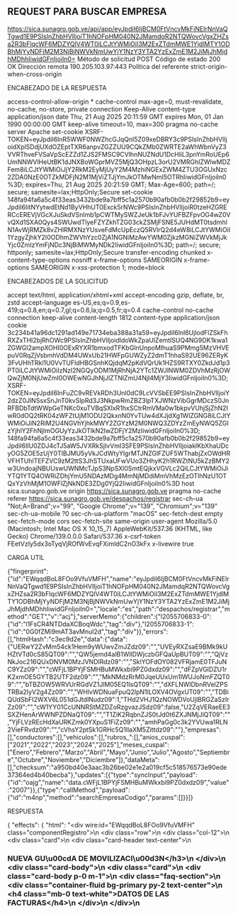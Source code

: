 REQUEST PARA BUSCAR EMPRESA
---------------------------

https://sica.sunagro.gob.ve/api/app/eyJpdiI6IjBCM0FtVncvMkFiNEIrNnVaQTgwd1E9PSIsInZhbHVlIjoiT1hNOFpHM040N2JMamdqR2NTQWovcVgxZHZsa2R3bFlqcWF6MDZYQlV4WT0iLCJtYWMiOiI3M2ExZTdmMWE1YjdlMTY1ODBhMjYyNDFjM2M3NjBjNWVkNmUwYjY1NzY3YTA2YzExZmE1M2JiMjJhMjdhMDhhIiwidGFnIjoiIn0=
Método de solicitud
POST
Código de estado
200 OK
Dirección remota
190.205.103.97:443
Política del referente
strict-origin-when-cross-origin

ENCABEZADO DE LA RESPUESTA

access-control-allow-origin
*
cache-control
max-age=0, must-revalidate, no-cache, no-store, private
connection
Keep-Alive
content-type
application/json
date
Thu, 21 Aug 2025 20:11:59 GMT
expires
Mon, 01 Jan 1990 00:00:00 GMT
keep-alive
timeout=10, max=300
pragma
no-cache
server
Apache
set-cookie
XSRF-TOKEN=eyJpdiI6InR5WWF0NWZhcGJqQnl5Z09xeDBRY3c9PSIsInZhbHVlIjoidXplSDdjUXdOZEptTXR6anpvZGZZUU9CQkZMb0ZWRTE2aWhWbnVyZ3VVRThveFVSaVpScEZZd1ZJS2FMSC9CVlhnNUZNdU1DcHliL3pnYmRoUEp6UmNNWVlHeUtBK1dJNXBoWGprMVZ5MjQ3OHpzL3orU2VMRGhlZWlwMDZFem8iLCJtYWMiOiJjY2RkM2EyMjUyY2M4MzhiNGExZWM4ZTU3OGUxNzc2ZDA0NzE0OTZkMDFjN2M1MjViZTJjYmJkOTMwNmI5OTRhIiwidGFnIjoiIn0%3D; expires=Thu, 21 Aug 2025 20:21:59 GMT; Max-Age=600; path=/; secure; samesite=lax;HttpOnly;Secure
set-cookie
148fa94fa6a5c4f33eas3432bde9a7bff5c1a2570b90afb0b0b2f29852b9=eyJpdiI6IitNYytwdEtNd1ByVHhUT0Exck5rNWc9PSIsInZhbHVlIjoiR0tzeHZGRERCcEREVjVGcXJuSkdVSnlmb1pCWTMySWZJeUk1bFJvYUFBZFpvOG4wZ0VvQXd1SXA0Qys4SWUwdTlyeFZYZkhTZG03ckZSMjFSNE5JUHdMT0tsdmhlN1AvWjRMZk8vZHlRMXNzYUsveFdMcUpEczQ5RVlrQ2d4eW8iLCJtYWMiOiI1YzgyZjhkY2I0ODhmZWVhYzc0ZjA1NGNiMzAwYWM0ZjkzMGNiZWVkMjJkYjc0ZmIzYmFjNDc3NjBiMWMyNDk2IiwidGFnIjoiIn0%3D; path=/; secure; httponly; samesite=lax;HttpOnly;Secure
transfer-encoding
chunked
x-content-type-options
nosniff
x-frame-options
SAMEORIGIN
x-frame-options
SAMEORIGIN
x-xss-protection
1; mode=block



ENCABEZADOS DE LA SOLICITUD

accept
text/html, application/xhtml+xml
accept-encoding
gzip, deflate, br, zstd
accept-language
es-US,es;q=0.9,es-419;q=0.8,en;q=0.7,gl;q=0.6,la;q=0.5,fr;q=0.4
cache-control
no-cache
connection
keep-alive
content-length
1812
content-type
application/json
cookie
3c234b41a96dc1291ad149e71734eba388a31a59=eyJpdiI6Inl6UjlodFlZSkFhRXZxTHI2bjRhOWc9PSIsInZhbHVlIjoidldoWkZpaUlZemtlSUQ4NG9DK1kwa1ZGWGl2ampXOHI0OExRYXR1bmxodTFKbGlnUnpoMlhuaS9PMmg5MzVHVEpuV0RqZjVsbmhVdDM4UWxUb21HWFpGUWZyZ2dmT1hhaS92UE96ZERyK3FvUHhTRkl1U0VvTUFIdHBGSnhKQjdqM2pKdVQrUk1HZS9RTXY0ZkdJd1p3PT0iLCJtYWMiOiIzNzI2NGQyODM1MjRhNjA2YTc1ZWJlNWM0ZDVhMzRjOWQwZjM0NjUwZmI0OWEwNGJhNjJlZTNlZmU4NjI4MjY3IiwidGFnIjoiIn0%3D; XSRF-TOKEN=eyJpdiI6InFuZC9vREVkRDh3Unl0dC9LcVVSbEE9PSIsInZhbHVlIjoiY2dzZ0JlNSsxSnJnT0kvSlpRd3J3NkpwRmZBZ3lpTXJWNzVibGgrMDczS0JnRFBDbTdtWWpGeTNKc0xuTVBqSXlxR1hxSCtrRmVMa0w1bkpvVUhjSjZhN2IwR0dOQ2tRK04zWFZtUjM1ODU2QkxnN0YvTUw4dXJjdXg1WlZGNG8iLCJtYWMiOiJiN2RiM2U4NGVhYjhkMWY2ZGYzM2M0NWQ3ZDYzZmEyNWQ5ZGIzYjhlY2FhNjlmOGUyYzJkOTlkN2IwZDFjY2MzIiwidGFnIjoiIn0%3D; 148fa94fa6a5c4f33eas3432bde9a7bff5c1a2570b90afb0b0b2f29852b9=eyJpdiI6IlU0ZDJ4cTJ5aW5JVXRkSjIvVmI3SFE9PSIsInZhbHVlIjoiaklKbXhaUDcyOG5ZOE5zUjY0TlBJMU5yVkJCdWtyYlgrMTJNZGlFZUF5WThabjZxOWdHRVFHTUhlTEFZVC9zM2ttS3JhSTUxaUFwVUo3ZHhyK2h1RWZtNU5kZzBMY2w3UndoajNBUUswUWNMcTJpS3NpSXl0SmtEQjkxVGVLc2QiLCJtYWMiOiJiYTQ1YTQ4OWRiZDhjYmU5NDAzMDg4MmNjMDdiMmVhMzEzOTlhNzU1OTQxYzVhMjM1OWFlZjNkNDE3ZDg0YjQ2IiwidGFnIjoiIn0%3D
host
sica.sunagro.gob.ve
origin
https://sica.sunagro.gob.ve
pragma
no-cache
referer
https://sica.sunagro.gob.ve/despachos/registrar
sec-ch-ua
"Not;A=Brand";v="99", "Google Chrome";v="139", "Chromium";v="139"
sec-ch-ua-mobile
?0
sec-ch-ua-platform
"macOS"
sec-fetch-dest
empty
sec-fetch-mode
cors
sec-fetch-site
same-origin
user-agent
Mozilla/5.0 (Macintosh; Intel Mac OS X 10_15_7) AppleWebKit/537.36 (KHTML, like Gecko) Chrome/139.0.0.0 Safari/537.36
x-csrf-token
FEetVzIy5dx3oTyqVjROfWvEvqFXimldC2nO3kFx
x-livewire
true




CARGA UTIL

{"fingerprint":{"id":"EWqqdBoL8FOo9VfuVMFH","name":"eyJpdiI6IjBCM0FtVncvMkFiNEIrNnVaQTgwd1E9PSIsInZhbHVlIjoiT1hNOFpHM040N2JMamdqR2NTQWovcVgxZHZsa2R3bFlqcWF6MDZYQlV4WT0iLCJtYWMiOiI3M2ExZTdmMWE1YjdlMTY1ODBhMjYyNDFjM2M3NjBjNWVkNmUwYjY1NzY3YTA2YzExZmE1M2JiMjJhMjdhMDhhIiwidGFnIjoiIn0=","locale":"es","path":"despachos/registrar","method":"GET","v":"acj"},"serverMemo":{"children":{"l2055706833-0":{"id":"l1FsCR4NTDdaXCBoqWdc","tag":"div"},"l2055706833-1":{"id":"0G0fZMi9mAT3avMnul2d","tag":"div"}},"errors":[],"htmlHash":"c3ec9d2e","data":{"data":{"UERwY2ZvMm54ck1Hem9yWUwvZmJZdz09":"","UVEyRXZsaE9BMk9kUHZtVTd0cS85QT09":"","QW5jemd4alB1WllDWjczbGFQaUpBUT09":"","QjVzNkJoc216QUxDNVM0MzJVNDlRdz09":"","SklYOFdOY082VFRjamE0TFJuNC9YZz09":"","cWFjL1BPYjFSMHBuMWkxbi9PZ0dxdz09":"","dFZpVGlDZU1rK2xmOE5GYTB2UTF2dz09":"","MkNMdzRrM0JqeUUxUm1lWUJoNmFZQT09":"","bTBZOW5WRVUrRGdVZ1JlM05EQ1lsQT09":"","dXFLNWlDbnRVelZPSTRBa2IyV2g4Zz09":"","WHlvWDNuaFpuQ2lpN1lLOXV4OVgxUT09":"","TDBiQUdSbFI2WXV6L051dGJtdlNudz09":1,"THd2VHJ1QzNOWDVoUjlBRGZaSzIrZz09":"","cW1YY01CcUNNRStMZDZoRzgvazJSdz09":false,"U2ZqVERaeEE3SXZHenArWWNPZDNaQT09":"","T1ZiK2RqbnZJS0tJd0t6ZXJNMjJlQT09":"","YjFLVzREcHdXaURKZmk0YXpuS1FiZz09":"","amhPaGg0c3k2YVUwa1RLN2VieFRvdz09":"","cVhsY2ptSk1GRHc5Q1llaXM5Zittdz09":""},"empresas":[],"conductores":[],"vehiculos":[],"rubros_":[],"anios_cuspal":["2021","2022","2023","2024","2025"],"meses_cuspal":["Enero","Febrero","Marzo","Abril","Mayo","Junio","Julio","Agosto","Septiembre","Octubre","Noviembre","Diciembre"]},"dataMeta":[],"checksum":"a950bd40e3aac3b26be02e1e2a019cf5c518576573e90ede37364ed4b40becba"},"updates":[{"type":"syncInput","payload":{"id":"oajg","name":"data.cWFjL1BPYjFSMHBuMWkxbi9PZ0dxdz09","value":"2007"}},{"type":"callMethod","payload":{"id":"m4np","method":"searchEmpresaCodigo","params":[]}}]}

RESPUESTA

{
    "effects": {
        "html": "<div wire:id=\"EWqqdBoL8FOo9VfuVMFH\" class=\"componentRegistro\">\n    <div class=\"row\">\n        <div class=\"col-12\">\n            <div class=\"card\">\n                <div class=\"card-header text-center\">\n                    <h3>NUEVA GU\u00cdA DE MOVILIZACI\u00d3N<\/h3>\n                <\/div>\n                <div class=\"card-body\">\n                    <div class=\"card\">\n                        <div class=\"card-body p-0 m-1\">\n                            <div class=\"faq-section\">\n                                <div class=\"container-fluid bg-primary py-2 text-center\">\n                                    <h4 class=\"mb-0 text-white\">DATOS DE LAS FACTURAS<\/h4>\n                                <\/div>\n                            <\/div>\n                            <style>\n                                \/* Aplica estilos para los bordes blancos *\/\n                                .table-bordered-white .table {\n                                    border: 1px solid #fff !important;\n                                }\n\n                                \/* Aplica estilos a las celdas con fondo blanco *\/\n                                .table-bordered-white .table th,\n                                .table-bordered-white .table td {\n                                    background-color: #fff !important;\n                                }\n\n                                .table-white th,\n                                .table-white td,\n                                .table-white thead th,\n                                .table-white tbody+tbody {\n                                    border-color: #fff !important;\n                                }\n                            <\/style>\n                            <table class=\"table table-bordered\">\n                                <tbody>\n                                    <tr class=\"table-primary table-white\">\n                                        <td>\n                                            Empresa Origen <small class=\"text-danger\">*<\/small>:\n                                        <\/td>\n                                        <td>\n                                            <strong>INVERSIONES AJI C.A<\/strong>\n                                        <\/td>\n                                        <td>\n                                            Fecha Emisi\u00f3n:\n                                        <\/td>\n                                        <td>\n                                            <strong>21-08-2025<\/strong>\n                                        <\/td>\n                                    <\/tr>\n                                <\/tbody>\n                            <\/table>\n                            <div class=\"row\">\n                                <div class=\"col-12\">\n                                    <div class=\"alert alert-warning text-center mt-1\" role=\"alert\">\n                                        <strong class=\"text-success\" style=\"font-size: 34px;\">1<\/strong>\n                                        Indique el n\u00famero de factura o documento que soporta el despacho.\n                                    <\/div>\n\n                                    <div class=\"form-group mt-1\">\n                                        <label class=\"\" for=\"data.QjVzNkJoc216QUxDNVM0MzJVNDlRdz09\">FACTURA(S) O DOCUMENTOS\n                                            <small class=\"text-muted\">Separe por comas si es m\u00e1s de una\n                                                factura<\/small><\/label>\n                                        <textarea type=\"text\" wire:model.defer=\"data.QjVzNkJoc216QUxDNVM0MzJVNDlRdz09\" id=\"data.QjVzNkJoc216QUxDNVM0MzJVNDlRdz09\"\n                                            name=\"data.QjVzNkJoc216QUxDNVM0MzJVNDlRdz09\" class=\"form-control input-event\" placeholder=\"FACTURA(S)\"\n                                            pattern=\"^[a-zA-Z0-9,.\\s\\-\\_()\\\/#*]{3,270}$\"\n                                            data-inputmask-regex=\"^[a-zA-Z0-9,.\\s\\-\\_()\\\/#*]{3,270}$\"\n                                            data-inputmask-placeholder=\" \"\n                                            data-inputmask-showmaskonfocus=\"false\" data-inputmask-showmaskonhover=\"false\" required=\"\" rows=\"4\"><\/textarea>\n                                        <div class=\"d-flex flex-column\">\n    \n                    \n<\/div>\n                                    <\/div>\n                                <\/div>\n                            <\/div>\n                        <\/div>\n                    <\/div>\n\n                    <div class=\"card\">\n                        <div class=\"card-body p-0 m-1\">\n                            <div class=\"faq-section\">\n                                <div class=\"container-fluid bg-primary py-2 text-center\">\n                                    <h4 class=\"mb-0 text-white\">DATOS DE LA EMPRESA DESTINO<\/h4>\n                                <\/div>\n                            <\/div>\n                            <div class=\"row\">\n                                <div class=\"col-md-12 col-lg-6 col-lx-6\">\n                                    <div x-data class=\"card\">\n                                        <div class=\"card-body px-1 m-1\">\n                                            <div class=\"alert alert-warning text-center\" role=\"alert\">\n                                                <strong class=\"text-success\" style=\"font-size: 34px;\">2<\/strong> Ingrese\n                                                el c\u00f3digo SICA de la empresa y presione buscar.\n                                            <\/div>\n                                            <h4 class=\"card-title\">C\u00d3DIGO DE LA EMPRESA DESTINO<\/h4>\n                                            <div class=\"add-items d-flex mt-4\">\n                                                <input x-mask=\"[0-9]{1,8}\" type=\"text\"\n                                                    class=\"form-control todo-list-input input-event\"\n                                                    id=\"data.cWFjL1BPYjFSMHBuMWkxbi9PZ0dxdz09\" name=\"data.cWFjL1BPYjFSMHBuMWkxbi9PZ0dxdz09\"\n                                                    autocomplete=\"off\" title=\"C\u00f3digo\" placeholder=\" \"\n                                                    pattern=\"(?=.*[0-9]).{1,8}\" data-inputmask-regex=\"[0-9]{1,8}\"\n                                                    data-inputmask-placeholder=\" \"\n                                                    data-inputmask-showmaskonfocus=\"false\"\n                                                    data-inputmask-showmaskonhover=\"false\" required=\"\"\n                                                    wire:model.defer=\"data.cWFjL1BPYjFSMHBuMWkxbi9PZ0dxdz09\" im-insert=\"true\">\n\n                                                <button type=\"button\" wire:loading.attr=\"disabled\"\n                                                    class=\"add btn btn-primary font-weight-bold todo-list-add-btn\"\n                                                    x-data=\"{ enabled: true }\"\n                                                    x-on:click=\"if (enabled) { enabled = false; $wire.searchEmpresaCodigo(); setTimeout(() => { enabled = true; }, 1000); }\"\n                                                    :disabled=\"!enabled\">Buscar<\/button>\n                                            <\/div>\n                                            <div class=\"text-center\">\n                                                <div class=\"d-flex flex-column\">\n    \n                    \n<\/div>\n                                            <\/div>\n\n                                            <div x-data=\"{\n                                                selectedCodigo: null,\n                                                empresas: JSON.parse(JSON.stringify([{&quot;id&quot;:&quot;a0RNTXJyZXB0d3ZVdzZDbGxRaWFBZz09&quot;,&quot;codigo&quot;:2007,&quot;rif&quot;:&quot;V156933453&quot;,&quot;razon_social&quot;:&quot;SUPERMERCADO EL ECONOMICO&quot;,&quot;tipo_ente&quot;:&quot;AUTOMERCADOS Y SUPERMERCADOS&quot;,&quot;nivel&quot;:6}])),\n                                            }\">\n                                                <template x-if=\"!empresas.length\">\n                                                    <div class=\"text-center\">\n                                                        <h6 class=\"mb-1 text-muted\">Escribe un c\u00f3digo<\/h6>\n                                                    <\/div>\n                                                <\/template>\n                                                <template x-if=\"empresas.length\">\n                                                    <div>\n                                                        <template x-for=\"item in empresas\" :key=\"item.id\">\n                                                            <div class=\"d-flex align-items-center py-1 border-bottom mt-1\"\n                                                                 style=\"cursor: pointer;\"\n                                                                 x-on:click=\"$wire.__method('LzN6OGVJbzFJNjBlSW5PRk9XOWVaQkMzNVZ0bGVrWmVzc3FlTmVnQzloVT0%3D', item.id);selectedCodigo=item.id\"\n                                                                 :class=\"{ 'alert-success': selectedCodigo === item.id }\">\n                                                                <div class=\"ml-3\">\n                                                                    <small x-text=\"item.razon_social + ' - ' + item.rif\"><\/small>\n                                                                <\/div>\n                                                                <template x-if=\"selectedCodigo !== item.id\">\n                                                                    <i class=\"mdi mdi-circle-outline font-weight-bold ml-auto px-1 py-1 text-muted mdi-24px\"><\/i>\n                                                                <\/template>\n                                                                <template x-if=\"selectedCodigo === item.id\">\n                                                                    <i class=\"mdi mdi-check-circle-outline font-weight-bold ml-auto px-1 py-1 text-success mdi-24px\"><\/i>\n                                                                <\/template>\n                                                            <\/div>\n                                                        <\/template>\n                                                    <\/div>\n                                                <\/template>\n                                            <\/div>\n                                        <\/div>\n                                    <\/div>\n                                <\/div>\n\n                                                                    <div class=\"col-md-12 col-lg-6 col-lx-6\">\n                                        <div class=\"card\" style=\"min-height: 300px\">\n                                            <div class=\"card-body d-flex justify-content-center align-items-center\">\n                                                <i class=\"fas fa-search text-muted fa-5x\"><\/i>\n                                            <\/div>\n                                        <\/div>\n                                    <\/div>\n                                                            <\/div>\n                        <\/div>\n                    <\/div>\n                                        <div class=\"card\">\n                        <div class=\"card-body p-0 m-1\">\n                            <div class=\"faq-section mb-1\">\n                                <div class=\"container-fluid bg-primary py-2 text-center\">\n                                    <h4 class=\"mb-0 text-white\">DATOS DEL TRANSPORTE<\/h4>\n                                <\/div>\n                            <\/div>\n\n                            <div class=\"alert alert-warning text-center\" role=\"alert\">\n                                <strong class=\"text-success\" style=\"font-size: 34px;\">3<\/strong> Ingrese la c\u00e9dula del\n                                conductor y la placa del veh\u00edculo.\n                            <\/div>\n\n                            <div wire:id=\"l1FsCR4NTDdaXCBoqWdc\"><\/div>                            <div wire:id=\"0G0fZMi9mAT3avMnul2d\"><\/div>\n                            <div class=\"row\">\n                                <div class=\"col-md-12 col-lg-6 col-lx-6\">\n                                    <div x-data class=\"card\">\n                                        <div class=\"card-body px-1 m-1\">\n                                            <h4 class=\"card-title mt-2\">DATOS DEL CONDUCTOR<\/h4>\n                                            <div class=\"add-items d-flex mt-4\" wire:ignore>\n                                                <input x-mask=\"^[VJEGPvjegp]-\\d{6,8}$\" type=\"text\"\n                                                    class=\"form-control todo-list-input input-event\"\n                                                    id=\"data.dFZpVGlDZU1rK2xmOE5GYTB2UTF2dz09\" name=\"data.dFZpVGlDZU1rK2xmOE5GYTB2UTF2dz09\"\n                                                    autocomplete=\"off\" title=\"C\u00e9dula\" placeholder=\" \"\n                                                    pattern=\"^[VJEGPvjegp]-\\d{6,8}$\"\n                                                    data-inputmask-regex=\"^[VJEGPvjegp]-\\d{6,8}$\"\n                                                    data-inputmask-placeholder=\" \"\n                                                    data-inputmask-showmaskonfocus=\"false\"\n                                                    data-inputmask-showmaskonhover=\"false\" required=\"\"\n                                                    wire:model.defer=\"data.dFZpVGlDZU1rK2xmOE5GYTB2UTF2dz09\" im-insert=\"true\">\n                                                <button type=\"button\" wire:loading.attr=\"disabled\"\n                                                    class=\"add btn btn-primary font-weight-bold todo-list-add-btn\"\n                                                    x-data=\"{ enabled: true }\"\n                                                    x-on:click=\"if (enabled) { enabled = false; $wire.searchConductorCedula(); setTimeout(() => { enabled = true; }, 1000); }\"\n                                                    :disabled=\"!enabled\">Buscar<\/button>\n                                            <\/div>\n                                            <div class=\"text-center\">\n                                                <div class=\"d-flex flex-column\">\n    \n                    \n<\/div>\n                                            <\/div>\n\n                                            <div x-data=\"{\n                                                selectedConductor: null,\n                                                conductores: JSON.parse(JSON.stringify([])),\n                                            }\">\n                                                <template x-if=\"!conductores.length\">\n                                                    <div class=\"text-center\">\n                                                        <h6 class=\"mb-1 text-muted\">Escribe la c\u00e9dula del conductor<\/h6>\n                                                        <button type=\"button\" class=\"btn btn-outline-info\"\n                                                            data-toggle=\"modal\" data-target=\"#addNuevoConductor\" wire:loading.attr=\"disabled\">\n                                                            Registrar Conductor <i class=\"fas fa-plus\"><\/i>\n                                                        <\/button>\n                                                    <\/div>\n                                                <\/template>\n                                                <template x-if=\"conductores.length\">\n                                                    <div>\n                                                        <template x-for=\"item in conductores\" :key=\"item.id\">\n                                                            <div class=\"d-flex align-items-center py-1 border-bottom mt-1\"\n                                                                 style=\"cursor: pointer;\"\n                                                                 x-on:click=\"$wire.__method('YTJnWEJUbmZ4UVR1NWtydHdXZWtGM1hxVGIwQ2xlTXVzNTlZcllCL0xVYz0%3D', item.id);selectedConductor=item.id\"\n                                                                 :class=\"{ 'alert-success': selectedConductor === item.id }\">\n                                                                <div class=\"ml-3\">\n                                                                    <small x-text=\"item.nombre + ' ' + item.apellido + ' - ' + item.cedula\"><\/small>\n                                                                <\/div>\n                                                                <template x-if=\"selectedConductor !== item.id\">\n                                                                    <i class=\"mdi mdi-circle-outline font-weight-bold ml-auto px-1 py-1 text-muted mdi-24px\"><\/i>\n                                                                <\/template>\n                                                                <template x-if=\"selectedConductor === item.id\">\n                                                                    <i class=\"mdi mdi-check-circle-outline font-weight-bold ml-auto px-1 py-1 text-success mdi-24px\"><\/i>\n                                                                <\/template>\n                                                            <\/div>\n                                                        <\/template>\n                                                    <\/div>\n                                                <\/template>\n                                            <\/div>\n                                        <\/div>\n                                    <\/div>\n                                <\/div>\n\n                                <div class=\"col-md-12 col-lg-6 col-lx-6\">\n                                    <div x-data class=\"card\">\n                                        <div class=\"card-body px-1 m-1\">\n                                            <h4 class=\"card-title mt-2\">DATOS DEL VEH\u00cdCULO<\/h4>\n                                            <div class=\"add-items d-flex mt-4\" wire:ignore>\n                                                <input x-mask=\"^[a-zA-Z0-9]{6,9}$\" type=\"text\"\n                                                    class=\"form-control todo-list-input input-event\"\n                                                    id=\"data.bTBZOW5WRVUrRGdVZ1JlM05EQ1lsQT09\" name=\"data.bTBZOW5WRVUrRGdVZ1JlM05EQ1lsQT09\"\n                                                    autocomplete=\"off\" title=\"Placa\" placeholder=\" \"\n                                                    pattern=\"^[a-zA-Z0-9]{6,9}$\"\n                                                    data-inputmask-regex=\"^[a-zA-Z0-9]{6,9}$\"\n                                                    data-inputmask-placeholder=\" \"\n                                                    data-inputmask-showmaskonfocus=\"false\"\n                                                    data-inputmask-showmaskonhover=\"false\" required=\"\"\n                                                    wire:model.defer=\"data.bTBZOW5WRVUrRGdVZ1JlM05EQ1lsQT09\" im-insert=\"true\">\n                                                <button type=\"button\" wire:loading.attr=\"disabled\"\n                                                    class=\"add btn btn-primary font-weight-bold todo-list-add-btn\"\n                                                    x-data=\"{ enabled: true }\"\n                                                    x-on:click=\"if (enabled) { enabled = false; $wire.searchVehiculoPlaca(); setTimeout(() => { enabled = true; }, 1000); }\"\n                                                    :disabled=\"!enabled\">Buscar<\/button>\n                                            <\/div>\n                        \n                                            <div class=\"text-center\">\n                                                <div class=\"d-flex flex-column\">\n    \n                    \n<\/div>\n                                            <\/div>\n                        \n                                            <div x-data=\"{\n                                                selectedVehiculo: null,\n                                                vehiculos: JSON.parse(JSON.stringify([])),\n                                            }\">\n                                                <template x-if=\"!vehiculos.length\">\n                                                    <div class=\"text-center\">\n                                                        <h6 class=\"mb-1 text-muted\">Escribe la placa del veh\u00edculo<\/h6>\n                                                        <button type=\"button\" class=\"btn btn-outline-info\"\n                                                            data-toggle=\"modal\" data-target=\"#addNuevoVehiculo\" wire:loading.attr=\"disabled\">\n                                                            Registrar Veh\u00edculo <i class=\"fas fa-plus\"><\/i>\n                                                        <\/button>\n                                                    <\/div>\n                                                <\/template>\n                                                <template x-if=\"vehiculos.length\">\n                                                    <div>\n                                                        <template x-for=\"item in vehiculos\" :key=\"item.id\">\n                                                            <div class=\"d-flex align-items-center py-1 border-bottom mt-1\"\n                                                                 style=\"cursor: pointer;\"\n                                                                 x-on:click=\"$wire.__method('WEJETUxiUG5Samhpa0loM09WSW1ONDhHZGxDNVdkR1FhVXNpNjFDZVJVYz0%3D', item.id);selectedVehiculo=item.id\"\n                                                                 :class=\"{ 'alert-success': selectedVehiculo === item.id }\">\n                                                                <div class=\"ml-3\">\n                                                                    <small x-text=\"item.placa + ' - ' + item.marca + ' - ' + item.color\"><\/small>\n                                                                <\/div>\n                                                                <template x-if=\"selectedVehiculo !== item.id\">\n                                                                    <i class=\"mdi mdi-circle-outline font-weight-bold ml-auto px-1 py-1 text-muted mdi-24px\"><\/i>\n                                                                <\/template>\n                                                                <template x-if=\"selectedVehiculo === item.id\">\n                                                                    <i class=\"mdi mdi-check-circle-outline font-weight-bold ml-auto px-1 py-1 text-success mdi-24px\"><\/i>\n                                                                <\/template>\n                                                            <\/div>\n                                                        <\/template>\n                                                    <\/div>\n                                                <\/template>\n                                            <\/div>\n                                        <\/div>\n                                    <\/div>\n                                <\/div>\n                            <\/div>\n                        <\/div>\n                    <\/div>\n\n                    <div class=\"card\">\n                        <div class=\"card-body p-0 m-1\">\n                            <div class=\"faq-section mb-1\">\n                                <div class=\"container-fluid bg-primary py-2 text-center\">\n                                    <h4 class=\"mb-0 text-white\">DATOS DE LOS RUBROS<\/h4>\n                                <\/div>\n                            <\/div>\n\n                            <div class=\"alert alert-warning text-center\" role=\"alert\">\n                                <strong class=\"text-success\" style=\"font-size: 34px;\">4<\/strong> Ingrese el rubro.\n                            <\/div>\n\n                            <div class=\"row\">\n                                <div class=\"col-12\">\n                                    <div class=\"card\">\n                                        <div class=\"card-body boxRubrosSeleccionados p-0 m-1\">\n                                            <h4 class=\"card-title mt-3\">\n                                                RUBROS\n                                                                                                    <small class=\"text-danger\">Por favor seleccione primero una empresa\n                                                        destino<\/small>\n                                                                                            <\/h4>\n                                            <div class=\"row mt-4\">\n                                                <div class=\"col-12 col-md-8 col-lg-9 col-lx-9\">\n                                                    <div class=\"form-group\">\n                                                        <select wire:model.defer=\"data.WHlvWDNuaFpuQ2lpN1lLOXV4OVgxUT09\"\n                                                            id=\"data.WHlvWDNuaFpuQ2lpN1lLOXV4OVgxUT09\"\n                                                            name=\"data.WHlvWDNuaFpuQ2lpN1lLOXV4OVgxUT09\"\n                                                            class=\"form-control select2 select2-events lazy\"\n                                                             disabled=\"disabled\"                                                             style=\"width: 100%;\">\n                                                            <option><\/option>\n                                                                                                                    <\/select>\n                                                        <div class=\"d-flex flex-column\">\n    \n                    \n<\/div>\n                                                    <\/div>\n                                                <\/div>\n                                                                                                    <div class=\"col-12 col-md-4 col-lg-3 col-xl-3\">\n                                                        <button type=\"button\"\n                                                            class=\"btn btn-primary btn-block btn-lg font-weight-medium auth-form-btn font-weight-bold\"\n                                                            wire:click=\"__method('d2F0NU5NSWl6UzZDRlJRUmtlUlJRZz09')\"\n                                                             disabled=\"true\" >\n                                                            Agregar\n                                                        <\/button>\n                                                    <\/div>\n                                                                                            <\/div>\n                                            <style>\n                                                .table th,\n                                                .jsgrid .jsgrid-table th,\n                                                .table td,\n                                                .jsgrid .jsgrid-table td {\n                                                    white-space: inherit !important;\n                                                }\n\n                                                .table td,\n                                                .jsgrid .jsgrid-table td {\n                                                    padding: 0.4rem 0.4rem !important;\n                                                }\n                                            <\/style>\n\n                                                                                    <\/div>\n                                    <\/div>\n                                <\/div>\n                            <\/div>\n                        <\/div>\n                    <\/div>\n\n                    \n                    <div class=\"card\">\n                        <div class=\"card-body p-0 m-1\">\n                            <div class=\"row\">\n                                <div class=\"col-12\">\n                                    <div class=\"form-group mt-1\">\n                                        <label class=\"\" for=\"data.SklYOFdOY082VFRjamE0TFJuNC9YZz09\">OBSERVACI\u00d3N<\/label>\n                                        <textarea type=\"text\" wire:model.defer=\"data.SklYOFdOY082VFRjamE0TFJuNC9YZz09\" id=\"data.SklYOFdOY082VFRjamE0TFJuNC9YZz09\"\n                                            name=\"data.SklYOFdOY082VFRjamE0TFJuNC9YZz09\" class=\"form-control input-event\" placeholder=\"OBSERVACIONES\"\n                                            pattern=\"^[a-zA-Z0-9\u00e1\u00e9\u00ed\u00f3\u00fa\u00e0\u00e8\u00ec\u00f2\u00f9\u00c0\u00c8\u00cc\u00d2\u00d9\u00c1\u00c9\u00cd\u00d3\u00da\u00f1\u00d1\u00fc\u00dc_\\s',.&]{3-270}$\"\n                                            data-inputmask-regex=\"^[a-zA-Z0-9\u00e1\u00e9\u00ed\u00f3\u00fa\u00e0\u00e8\u00ec\u00f2\u00f9\u00c0\u00c8\u00cc\u00d2\u00d9\u00c1\u00c9\u00cd\u00d3\u00da\u00f1\u00d1\u00fc\u00dc_\\s',.&]{3,270}$\" data-inputmask-placeholder=\" \"\n                                            data-inputmask-showmaskonfocus=\"false\" data-inputmask-showmaskonhover=\"false\" required=\"\" rows=\"4\"><\/textarea>\n                                        <div class=\"d-flex flex-column\">\n    \n                    \n<\/div>\n                                    <\/div>\n                                <\/div>\n                            <\/div>\n                        <\/div>\n                    <\/div>\n\n                    <button wire:loading.attr=\"disabled\"\n                        class=\"btn btn-primary btn-lg font-weight-medium auth-form-btn pull-right mt-3\" type=\"submit\"\n                        wire:click=\"__method('VWJlN2pYWHJkYm4wdXd0RVA3OGZlZz09')\">Avanzar<\/button>\n                <\/div>\n            <\/div>\n        <\/div>\n    <\/div>\n<\/div>\n\n",
        "dirty": []
    },
    "serverMemo": {
        "htmlHash": "e3f1934c",
        "data": {
            "data": {
                "UERwY2ZvMm54ck1Hem9yWUwvZmJZdz09": "",
                "UVEyRXZsaE9BMk9kUHZtVTd0cS85QT09": "",
                "QW5jemd4alB1WllDWjczbGFQaUpBUT09": "",
                "QjVzNkJoc216QUxDNVM0MzJVNDlRdz09": "",
                "SklYOFdOY082VFRjamE0TFJuNC9YZz09": "",
                "cWFjL1BPYjFSMHBuMWkxbi9PZ0dxdz09": "2007",
                "dFZpVGlDZU1rK2xmOE5GYTB2UTF2dz09": "",
                "MkNMdzRrM0JqeUUxUm1lWUJoNmFZQT09": "",
                "bTBZOW5WRVUrRGdVZ1JlM05EQ1lsQT09": "",
                "dXFLNWlDbnRVelZPSTRBa2IyV2g4Zz09": "",
                "WHlvWDNuaFpuQ2lpN1lLOXV4OVgxUT09": "",
                "TDBiQUdSbFI2WXV6L051dGJtdlNudz09": 1,
                "THd2VHJ1QzNOWDVoUjlBRGZaSzIrZz09": "",
                "cW1YY01CcUNNRStMZDZoRzgvazJSdz09": false,
                "U2ZqVERaeEE3SXZHenArWWNPZDNaQT09": "",
                "T1ZiK2RqbnZJS0tJd0t6ZXJNMjJlQT09": "",
                "YjFLVzREcHdXaURKZmk0YXpuS1FiZz09": "",
                "amhPaGg0c3k2YVUwa1RLN2VieFRvdz09": "",
                "cVhsY2ptSk1GRHc5Q1llaXM5Zittdz09": ""
            },
            "empresas": [
                {
                    "id": "a0RNTXJyZXB0d3ZVdzZDbGxRaWFBZz09",
                    "codigo": 2007,
                    "rif": "V156933453",
                    "razon_social": "SUPERMERCADO EL ECONOMICO",
                    "tipo_ente": "AUTOMERCADOS Y SUPERMERCADOS",
                    "nivel": 6
                }
            ]
        },
        "checksum": "cbca38d224a8292cff0005ba6cb8907e9e61d3d1d1fa2f6b1083febdb688b457"
    }
}





REQUEST PARA SELECCIONAR EMPRESA
--------------------------------

https://sica.sunagro.gob.ve/api/app/eyJpdiI6IjBCM0FtVncvMkFiNEIrNnVaQTgwd1E9PSIsInZhbHVlIjoiT1hNOFpHM040N2JMamdqR2NTQWovcVgxZHZsa2R3bFlqcWF6MDZYQlV4WT0iLCJtYWMiOiI3M2ExZTdmMWE1YjdlMTY1ODBhMjYyNDFjM2M3NjBjNWVkNmUwYjY1NzY3YTA2YzExZmE1M2JiMjJhMjdhMDhhIiwidGFnIjoiIn0=
Método de solicitud
POST
Código de estado
200 OK
Dirección remota
190.205.103.97:443
Política del referente
strict-origin-when-cross-origin

ENCABEZADOS DE LA RESPUESTA

access-control-allow-origin
*
cache-control
max-age=0, must-revalidate, no-cache, no-store, private
connection
Keep-Alive
content-type
application/json
date
Thu, 21 Aug 2025 20:12:05 GMT
expires
Mon, 01 Jan 1990 00:00:00 GMT
keep-alive
timeout=10, max=299
pragma
no-cache
server
Apache
set-cookie
XSRF-TOKEN=eyJpdiI6IjI0VjlmTVRsSmN3L0cvV2drMkttdVE9PSIsInZhbHVlIjoiRGhTVHZJSzluejNzSjhrUVRxSnJMQzJLVXR1MDJmT1lJdk9pYmZvS0xKYko4L1BhKzBjbUkzSjVuWTlKRThodzl4MUlJcmxnVGM3eTVnTWNrbHpVU1oxRjFQTHFVRnE3VFoyNkRNRUlWNGFpR2E2THBRckNXRXQwaDE5QjJkUDMiLCJtYWMiOiIxOGE5ZjczYWZkNTFiNGRiZTA0MTBiNGUwYTI3YmFiNjc4MjkyOTRhYmY5NzU0MWRjMjQ5OThmZGYzNTc2NWJkIiwidGFnIjoiIn0%3D; expires=Thu, 21 Aug 2025 20:22:05 GMT; Max-Age=600; path=/; secure; samesite=lax;HttpOnly;Secure
set-cookie
148fa94fa6a5c4f33eas3432bde9a7bff5c1a2570b90afb0b0b2f29852b9=eyJpdiI6Imd3L2lDN3l4cHJubUR2M0RaQ3dZVmc9PSIsInZhbHVlIjoieFN1U0hrOHRnczVPc2pvNGo2cmRIWmpYUjgzeWE1T3lXTnJTQXB4L3VDUnlmUmpHcXNxUE00dFZIRDdrWDhJVlc3bDQxdnBVOElJenk0RjcrMUdIV1NmWVQ4OEhFd0h3UmVNQmRpQTVmN0JpSDBmeFNLVjdCMzgxZHNJaWVZeWQiLCJtYWMiOiI5YzhjYmRmMDZlM2EwODllYzE0NDE4Y2Y1MzBmYTMyOWM2ZWQ0NDM3NzM3NmZmMGU1ZDczNTU1ODNmMzQyY2RjIiwidGFnIjoiIn0%3D; path=/; secure; httponly; samesite=lax;HttpOnly;Secure
transfer-encoding
chunked
x-content-type-options
nosniff
x-frame-options
SAMEORIGIN
x-frame-options
SAMEORIGIN
x-xss-protection
1; mode=block


ENCABEZADOS DE LA SOLICITUD

accept
text/html, application/xhtml+xml
accept-encoding
gzip, deflate, br, zstd
accept-language
es-US,es;q=0.9,es-419;q=0.8,en;q=0.7,gl;q=0.6,la;q=0.5,fr;q=0.4
cache-control
no-cache
connection
keep-alive
content-length
1968
content-type
application/json
cookie
3c234b41a96dc1291ad149e71734eba388a31a59=eyJpdiI6Inl6UjlodFlZSkFhRXZxTHI2bjRhOWc9PSIsInZhbHVlIjoidldoWkZpaUlZemtlSUQ4NG9DK1kwa1ZGWGl2ampXOHI0OExRYXR1bmxodTFKbGlnUnpoMlhuaS9PMmg5MzVHVEpuV0RqZjVsbmhVdDM4UWxUb21HWFpGUWZyZ2dmT1hhaS92UE96ZERyK3FvUHhTRkl1U0VvTUFIdHBGSnhKQjdqM2pKdVQrUk1HZS9RTXY0ZkdJd1p3PT0iLCJtYWMiOiIzNzI2NGQyODM1MjRhNjA2YTc1ZWJlNWM0ZDVhMzRjOWQwZjM0NjUwZmI0OWEwNGJhNjJlZTNlZmU4NjI4MjY3IiwidGFnIjoiIn0%3D; XSRF-TOKEN=eyJpdiI6InR5WWF0NWZhcGJqQnl5Z09xeDBRY3c9PSIsInZhbHVlIjoidXplSDdjUXdOZEptTXR6anpvZGZZUU9CQkZMb0ZWRTE2aWhWbnVyZ3VVRThveFVSaVpScEZZd1ZJS2FMSC9CVlhnNUZNdU1DcHliL3pnYmRoUEp6UmNNWVlHeUtBK1dJNXBoWGprMVZ5MjQ3OHpzL3orU2VMRGhlZWlwMDZFem8iLCJtYWMiOiJjY2RkM2EyMjUyY2M4MzhiNGExZWM4ZTU3OGUxNzc2ZDA0NzE0OTZkMDFjN2M1MjViZTJjYmJkOTMwNmI5OTRhIiwidGFnIjoiIn0%3D; 148fa94fa6a5c4f33eas3432bde9a7bff5c1a2570b90afb0b0b2f29852b9=eyJpdiI6IitNYytwdEtNd1ByVHhUT0Exck5rNWc9PSIsInZhbHVlIjoiR0tzeHZGRERCcEREVjVGcXJuSkdVSnlmb1pCWTMySWZJeUk1bFJvYUFBZFpvOG4wZ0VvQXd1SXA0Qys4SWUwdTlyeFZYZkhTZG03ckZSMjFSNE5JUHdMT0tsdmhlN1AvWjRMZk8vZHlRMXNzYUsveFdMcUpEczQ5RVlrQ2d4eW8iLCJtYWMiOiI1YzgyZjhkY2I0ODhmZWVhYzc0ZjA1NGNiMzAwYWM0ZjkzMGNiZWVkMjJkYjc0ZmIzYmFjNDc3NjBiMWMyNDk2IiwidGFnIjoiIn0%3D
host
sica.sunagro.gob.ve
origin
https://sica.sunagro.gob.ve
pragma
no-cache
referer
https://sica.sunagro.gob.ve/despachos/registrar
sec-ch-ua
"Not;A=Brand";v="99", "Google Chrome";v="139", "Chromium";v="139"
sec-ch-ua-mobile
?0
sec-ch-ua-platform
"macOS"
sec-fetch-dest
empty
sec-fetch-mode
cors
sec-fetch-site
same-origin
user-agent
Mozilla/5.0 (Macintosh; Intel Mac OS X 10_15_7) AppleWebKit/537.36 (KHTML, like Gecko) Chrome/139.0.0.0 Safari/537.36
x-csrf-token
FEetVzIy5dx3oTyqVjROfWvEvqFXimldC2nO3kFx
x-livewire
true

CARGA UTIL

{"fingerprint":{"id":"EWqqdBoL8FOo9VfuVMFH","name":"eyJpdiI6IjBCM0FtVncvMkFiNEIrNnVaQTgwd1E9PSIsInZhbHVlIjoiT1hNOFpHM040N2JMamdqR2NTQWovcVgxZHZsa2R3bFlqcWF6MDZYQlV4WT0iLCJtYWMiOiI3M2ExZTdmMWE1YjdlMTY1ODBhMjYyNDFjM2M3NjBjNWVkNmUwYjY1NzY3YTA2YzExZmE1M2JiMjJhMjdhMDhhIiwidGFnIjoiIn0=","locale":"es","path":"despachos/registrar","method":"GET","v":"acj"},"serverMemo":{"children":{"l2055706833-0":{"id":"l1FsCR4NTDdaXCBoqWdc","tag":"div"},"l2055706833-1":{"id":"0G0fZMi9mAT3avMnul2d","tag":"div"}},"errors":[],"htmlHash":"e3f1934c","data":{"data":{"UERwY2ZvMm54ck1Hem9yWUwvZmJZdz09":"","UVEyRXZsaE9BMk9kUHZtVTd0cS85QT09":"","QW5jemd4alB1WllDWjczbGFQaUpBUT09":"","QjVzNkJoc216QUxDNVM0MzJVNDlRdz09":"","SklYOFdOY082VFRjamE0TFJuNC9YZz09":"","cWFjL1BPYjFSMHBuMWkxbi9PZ0dxdz09":"2007","dFZpVGlDZU1rK2xmOE5GYTB2UTF2dz09":"","MkNMdzRrM0JqeUUxUm1lWUJoNmFZQT09":"","bTBZOW5WRVUrRGdVZ1JlM05EQ1lsQT09":"","dXFLNWlDbnRVelZPSTRBa2IyV2g4Zz09":"","WHlvWDNuaFpuQ2lpN1lLOXV4OVgxUT09":"","TDBiQUdSbFI2WXV6L051dGJtdlNudz09":1,"THd2VHJ1QzNOWDVoUjlBRGZaSzIrZz09":"","cW1YY01CcUNNRStMZDZoRzgvazJSdz09":false,"U2ZqVERaeEE3SXZHenArWWNPZDNaQT09":"","T1ZiK2RqbnZJS0tJd0t6ZXJNMjJlQT09":"","YjFLVzREcHdXaURKZmk0YXpuS1FiZz09":"","amhPaGg0c3k2YVUwa1RLN2VieFRvdz09":"","cVhsY2ptSk1GRHc5Q1llaXM5Zittdz09":""},"empresas":[{"id":"a0RNTXJyZXB0d3ZVdzZDbGxRaWFBZz09","codigo":2007,"rif":"V156933453","razon_social":"SUPERMERCADO EL ECONOMICO","tipo_ente":"AUTOMERCADOS Y SUPERMERCADOS","nivel":6}],"conductores":[],"vehiculos":[],"rubros_":[],"anios_cuspal":["2021","2022","2023","2024","2025"],"meses_cuspal":["Enero","Febrero","Marzo","Abril","Mayo","Junio","Julio","Agosto","Septiembre","Octubre","Noviembre","Diciembre"]},"dataMeta":[],"checksum":"cbca38d224a8292cff0005ba6cb8907e9e61d3d1d1fa2f6b1083febdb688b457"},"updates":[{"type":"callMethod","payload":{"id":"dpftk","method":"__method","params":["LzN6OGVJbzFJNjBlSW5PRk9XOWVaQkMzNVZ0bGVrWmVzc3FlTmVnQzloVT0%3D","a0RNTXJyZXB0d3ZVdzZDbGxRaWFBZz09"]}}]}


RESPUESTA

{
    "effects": {
        "html": "<div wire:id=\"EWqqdBoL8FOo9VfuVMFH\" class=\"componentRegistro\">\n    <div class=\"row\">\n        <div class=\"col-12\">\n            <div class=\"card\">\n                <div class=\"card-header text-center\">\n                    <h3>NUEVA GU\u00cdA DE MOVILIZACI\u00d3N<\/h3>\n                <\/div>\n                <div class=\"card-body\">\n                    <div class=\"card\">\n                        <div class=\"card-body p-0 m-1\">\n                            <div class=\"faq-section\">\n                                <div class=\"container-fluid bg-primary py-2 text-center\">\n                                    <h4 class=\"mb-0 text-white\">DATOS DE LAS FACTURAS<\/h4>\n                                <\/div>\n                            <\/div>\n                            <style>\n                                \/* Aplica estilos para los bordes blancos *\/\n                                .table-bordered-white .table {\n                                    border: 1px solid #fff !important;\n                                }\n\n                                \/* Aplica estilos a las celdas con fondo blanco *\/\n                                .table-bordered-white .table th,\n                                .table-bordered-white .table td {\n                                    background-color: #fff !important;\n                                }\n\n                                .table-white th,\n                                .table-white td,\n                                .table-white thead th,\n                                .table-white tbody+tbody {\n                                    border-color: #fff !important;\n                                }\n                            <\/style>\n                            <table class=\"table table-bordered\">\n                                <tbody>\n                                    <tr class=\"table-primary table-white\">\n                                        <td>\n                                            Empresa Origen <small class=\"text-danger\">*<\/small>:\n                                        <\/td>\n                                        <td>\n                                            <strong>INVERSIONES AJI C.A<\/strong>\n                                        <\/td>\n                                        <td>\n                                            Fecha Emisi\u00f3n:\n                                        <\/td>\n                                        <td>\n                                            <strong>21-08-2025<\/strong>\n                                        <\/td>\n                                    <\/tr>\n                                <\/tbody>\n                            <\/table>\n                            <div class=\"row\">\n                                <div class=\"col-12\">\n                                    <div class=\"alert alert-warning text-center mt-1\" role=\"alert\">\n                                        <strong class=\"text-success\" style=\"font-size: 34px;\">1<\/strong>\n                                        Indique el n\u00famero de factura o documento que soporta el despacho.\n                                    <\/div>\n\n                                    <div class=\"form-group mt-1\">\n                                        <label class=\"\" for=\"data.QjVzNkJoc216QUxDNVM0MzJVNDlRdz09\">FACTURA(S) O DOCUMENTOS\n                                            <small class=\"text-muted\">Separe por comas si es m\u00e1s de una\n                                                factura<\/small><\/label>\n                                        <textarea type=\"text\" wire:model.defer=\"data.QjVzNkJoc216QUxDNVM0MzJVNDlRdz09\" id=\"data.QjVzNkJoc216QUxDNVM0MzJVNDlRdz09\"\n                                            name=\"data.QjVzNkJoc216QUxDNVM0MzJVNDlRdz09\" class=\"form-control input-event\" placeholder=\"FACTURA(S)\"\n                                            pattern=\"^[a-zA-Z0-9,.\\s\\-\\_()\\\/#*]{3,270}$\"\n                                            data-inputmask-regex=\"^[a-zA-Z0-9,.\\s\\-\\_()\\\/#*]{3,270}$\"\n                                            data-inputmask-placeholder=\" \"\n                                            data-inputmask-showmaskonfocus=\"false\" data-inputmask-showmaskonhover=\"false\" required=\"\" rows=\"4\"><\/textarea>\n                                        <div class=\"d-flex flex-column\">\n    \n                    \n<\/div>\n                                    <\/div>\n                                <\/div>\n                            <\/div>\n                        <\/div>\n                    <\/div>\n\n                    <div class=\"card\">\n                        <div class=\"card-body p-0 m-1\">\n                            <div class=\"faq-section\">\n                                <div class=\"container-fluid bg-primary py-2 text-center\">\n                                    <h4 class=\"mb-0 text-white\">DATOS DE LA EMPRESA DESTINO<\/h4>\n                                <\/div>\n                            <\/div>\n                            <div class=\"row\">\n                                <div class=\"col-md-12 col-lg-6 col-lx-6\">\n                                    <div x-data class=\"card\">\n                                        <div class=\"card-body px-1 m-1\">\n                                            <div class=\"alert alert-warning text-center\" role=\"alert\">\n                                                <strong class=\"text-success\" style=\"font-size: 34px;\">2<\/strong> Ingrese\n                                                el c\u00f3digo SICA de la empresa y presione buscar.\n                                            <\/div>\n                                            <h4 class=\"card-title\">C\u00d3DIGO DE LA EMPRESA DESTINO<\/h4>\n                                            <div class=\"add-items d-flex mt-4\">\n                                                <input x-mask=\"[0-9]{1,8}\" type=\"text\"\n                                                    class=\"form-control todo-list-input input-event\"\n                                                    id=\"data.cWFjL1BPYjFSMHBuMWkxbi9PZ0dxdz09\" name=\"data.cWFjL1BPYjFSMHBuMWkxbi9PZ0dxdz09\"\n                                                    autocomplete=\"off\" title=\"C\u00f3digo\" placeholder=\" \"\n                                                    pattern=\"(?=.*[0-9]).{1,8}\" data-inputmask-regex=\"[0-9]{1,8}\"\n                                                    data-inputmask-placeholder=\" \"\n                                                    data-inputmask-showmaskonfocus=\"false\"\n                                                    data-inputmask-showmaskonhover=\"false\" required=\"\"\n                                                    wire:model.defer=\"data.cWFjL1BPYjFSMHBuMWkxbi9PZ0dxdz09\" im-insert=\"true\">\n\n                                                <button type=\"button\" wire:loading.attr=\"disabled\"\n                                                    class=\"add btn btn-primary font-weight-bold todo-list-add-btn\"\n                                                    x-data=\"{ enabled: true }\"\n                                                    x-on:click=\"if (enabled) { enabled = false; $wire.searchEmpresaCodigo(); setTimeout(() => { enabled = true; }, 1000); }\"\n                                                    :disabled=\"!enabled\">Buscar<\/button>\n                                            <\/div>\n                                            <div class=\"text-center\">\n                                                <div class=\"d-flex flex-column\">\n    \n                    \n<\/div>\n                                            <\/div>\n\n                                            <div x-data=\"{\n                                                selectedCodigo: null,\n                                                empresas: JSON.parse(JSON.stringify([{&quot;id&quot;:&quot;a0RNTXJyZXB0d3ZVdzZDbGxRaWFBZz09&quot;,&quot;codigo&quot;:2007,&quot;rif&quot;:&quot;V156933453&quot;,&quot;razon_social&quot;:&quot;SUPERMERCADO EL ECONOMICO&quot;,&quot;tipo_ente&quot;:&quot;AUTOMERCADOS Y SUPERMERCADOS&quot;,&quot;nivel&quot;:6}])),\n                                            }\">\n                                                <template x-if=\"!empresas.length\">\n                                                    <div class=\"text-center\">\n                                                        <h6 class=\"mb-1 text-muted\">Escribe un c\u00f3digo<\/h6>\n                                                    <\/div>\n                                                <\/template>\n                                                <template x-if=\"empresas.length\">\n                                                    <div>\n                                                        <template x-for=\"item in empresas\" :key=\"item.id\">\n                                                            <div class=\"d-flex align-items-center py-1 border-bottom mt-1\"\n                                                                 style=\"cursor: pointer;\"\n                                                                 x-on:click=\"$wire.__method('LzN6OGVJbzFJNjBlSW5PRk9XOWVaQkMzNVZ0bGVrWmVzc3FlTmVnQzloVT0%3D', item.id);selectedCodigo=item.id\"\n                                                                 :class=\"{ 'alert-success': selectedCodigo === item.id }\">\n                                                                <div class=\"ml-3\">\n                                                                    <small x-text=\"item.razon_social + ' - ' + item.rif\"><\/small>\n                                                                <\/div>\n                                                                <template x-if=\"selectedCodigo !== item.id\">\n                                                                    <i class=\"mdi mdi-circle-outline font-weight-bold ml-auto px-1 py-1 text-muted mdi-24px\"><\/i>\n                                                                <\/template>\n                                                                <template x-if=\"selectedCodigo === item.id\">\n                                                                    <i class=\"mdi mdi-check-circle-outline font-weight-bold ml-auto px-1 py-1 text-success mdi-24px\"><\/i>\n                                                                <\/template>\n                                                            <\/div>\n                                                        <\/template>\n                                                    <\/div>\n                                                <\/template>\n                                            <\/div>\n                                        <\/div>\n                                    <\/div>\n                                <\/div>\n\n                                                                    <div class=\"col-md-12 col-lg-6 col-lx-6\">\n                                        <div class=\"card\" style=\"min-height: 300px\">\n                                            <div class=\"card-body p-0 m-1\">\n                                                <table class=\"table table-bordered\">\n                                                    <tbody>\n                                                        <tr class=\"table-primary table-white\">\n                                                            <td>RIF:<\/td>\n                                                            <td>\n                                                                <strong>V-15693345-3<\/strong>\n                                                            <\/td>\n                                                        <\/tr>\n                                                        <tr class=\"table-primary table-white\">\n                                                            <td>Raz\u00f3n Social:<\/td>\n                                                            <td>\n                                                                <strong>SUPERMERCADO EL ECONOMICO<\/strong>\n                                                            <\/td>\n                                                        <\/tr>\n                                                        <tr class=\"table-primary table-white\">\n                                                            <td>Direcci\u00f3n:<\/td>\n                                                            <td>\n                                                                <strong>CARRERA 8 ENTRE 2 Y 3 CASA S\/N BARRIO LA PLAZA SECTOR CENTRO GUANARITO<\/strong>\n                                                            <\/td>\n                                                        <\/tr>\n                                                        <tr class=\"table-primary table-white\">\n                                                            <td>Encargado:<\/td>\n                                                            <td>\n                                                                <strong>CAIXIANG LIN DE<\/strong>\n                                                            <\/td>\n                                                        <\/tr>\n                                                        <tr class=\"table-primary table-white\">\n                                                            <td>Tel\u00e9fonos:<\/td>\n                                                            <td>\n                                                                <strong>0424-4295715 -\n                                                                    0424-4295715<\/strong>\n                                                            <\/td>\n                                                        <\/tr>\n                                                        <tr class=\"table-primary table-white\">\n                                                            <td>Estado:<\/td>\n                                                            <td>\n                                                                <strong>PORTUGUESA<\/strong>\n                                                            <\/td>\n                                                        <\/tr>\n                                                        <tr class=\"table-primary table-white\">\n                                                            <td>Municipio:<\/td>\n                                                            <td>\n                                                                <strong>Guanarito<\/strong>\n                                                            <\/td>\n                                                        <\/tr>\n                                                        <tr class=\"table-primary table-white\">\n                                                            <td>Parroquia:<\/td>\n                                                            <td>\n                                                                <strong>Guanarito<\/strong>\n                                                            <\/td>\n                                                        <\/tr>\n                                                        <tr class=\"table-primary table-white\">\n                                                            <td>Ciudad:<\/td>\n                                                            <td>\n                                                                <strong>GUANARITO<\/strong>\n                                                            <\/td>\n                                                        <\/tr>\n                                                        <tr class=\"table-primary table-white\">\n                                                            <td>Tipo de Ente:<\/td>\n                                                            <td>\n                                                                <strong>AUTOMERCADOS Y SUPERMERCADOS<\/strong>\n                                                            <\/td>\n                                                        <\/tr>\n                                                    <\/tbody>\n                                                <\/table>\n                                            <\/div>\n                                        <\/div>\n                                    <\/div>\n                                                            <\/div>\n                        <\/div>\n                    <\/div>\n                                        <div class=\"card\">\n                        <div class=\"card-body p-0 m-1\">\n                            <div class=\"faq-section mb-1\">\n                                <div class=\"container-fluid bg-primary py-2 text-center\">\n                                    <h4 class=\"mb-0 text-white\">DATOS DEL TRANSPORTE<\/h4>\n                                <\/div>\n                            <\/div>\n\n                            <div class=\"alert alert-warning text-center\" role=\"alert\">\n                                <strong class=\"text-success\" style=\"font-size: 34px;\">3<\/strong> Ingrese la c\u00e9dula del\n                                conductor y la placa del veh\u00edculo.\n                            <\/div>\n\n                            <div wire:id=\"l1FsCR4NTDdaXCBoqWdc\"><\/div>                            <div wire:id=\"0G0fZMi9mAT3avMnul2d\"><\/div>\n                            <div class=\"row\">\n                                <div class=\"col-md-12 col-lg-6 col-lx-6\">\n                                    <div x-data class=\"card\">\n                                        <div class=\"card-body px-1 m-1\">\n                                            <h4 class=\"card-title mt-2\">DATOS DEL CONDUCTOR<\/h4>\n                                            <div class=\"add-items d-flex mt-4\" wire:ignore>\n                                                <input x-mask=\"^[VJEGPvjegp]-\\d{6,8}$\" type=\"text\"\n                                                    class=\"form-control todo-list-input input-event\"\n                                                    id=\"data.dFZpVGlDZU1rK2xmOE5GYTB2UTF2dz09\" name=\"data.dFZpVGlDZU1rK2xmOE5GYTB2UTF2dz09\"\n                                                    autocomplete=\"off\" title=\"C\u00e9dula\" placeholder=\" \"\n                                                    pattern=\"^[VJEGPvjegp]-\\d{6,8}$\"\n                                                    data-inputmask-regex=\"^[VJEGPvjegp]-\\d{6,8}$\"\n                                                    data-inputmask-placeholder=\" \"\n                                                    data-inputmask-showmaskonfocus=\"false\"\n                                                    data-inputmask-showmaskonhover=\"false\" required=\"\"\n                                                    wire:model.defer=\"data.dFZpVGlDZU1rK2xmOE5GYTB2UTF2dz09\" im-insert=\"true\">\n                                                <button type=\"button\" wire:loading.attr=\"disabled\"\n                                                    class=\"add btn btn-primary font-weight-bold todo-list-add-btn\"\n                                                    x-data=\"{ enabled: true }\"\n                                                    x-on:click=\"if (enabled) { enabled = false; $wire.searchConductorCedula(); setTimeout(() => { enabled = true; }, 1000); }\"\n                                                    :disabled=\"!enabled\">Buscar<\/button>\n                                            <\/div>\n                                            <div class=\"text-center\">\n                                                <div class=\"d-flex flex-column\">\n    \n                    \n<\/div>\n                                            <\/div>\n\n                                            <div x-data=\"{\n                                                selectedConductor: null,\n                                                conductores: JSON.parse(JSON.stringify([])),\n                                            }\">\n                                                <template x-if=\"!conductores.length\">\n                                                    <div class=\"text-center\">\n                                                        <h6 class=\"mb-1 text-muted\">Escribe la c\u00e9dula del conductor<\/h6>\n                                                        <button type=\"button\" class=\"btn btn-outline-info\"\n                                                            data-toggle=\"modal\" data-target=\"#addNuevoConductor\" wire:loading.attr=\"disabled\">\n                                                            Registrar Conductor <i class=\"fas fa-plus\"><\/i>\n                                                        <\/button>\n                                                    <\/div>\n                                                <\/template>\n                                                <template x-if=\"conductores.length\">\n                                                    <div>\n                                                        <template x-for=\"item in conductores\" :key=\"item.id\">\n                                                            <div class=\"d-flex align-items-center py-1 border-bottom mt-1\"\n                                                                 style=\"cursor: pointer;\"\n                                                                 x-on:click=\"$wire.__method('YTJnWEJUbmZ4UVR1NWtydHdXZWtGM1hxVGIwQ2xlTXVzNTlZcllCL0xVYz0%3D', item.id);selectedConductor=item.id\"\n                                                                 :class=\"{ 'alert-success': selectedConductor === item.id }\">\n                                                                <div class=\"ml-3\">\n                                                                    <small x-text=\"item.nombre + ' ' + item.apellido + ' - ' + item.cedula\"><\/small>\n                                                                <\/div>\n                                                                <template x-if=\"selectedConductor !== item.id\">\n                                                                    <i class=\"mdi mdi-circle-outline font-weight-bold ml-auto px-1 py-1 text-muted mdi-24px\"><\/i>\n                                                                <\/template>\n                                                                <template x-if=\"selectedConductor === item.id\">\n                                                                    <i class=\"mdi mdi-check-circle-outline font-weight-bold ml-auto px-1 py-1 text-success mdi-24px\"><\/i>\n                                                                <\/template>\n                                                            <\/div>\n                                                        <\/template>\n                                                    <\/div>\n                                                <\/template>\n                                            <\/div>\n                                        <\/div>\n                                    <\/div>\n                                <\/div>\n\n                                <div class=\"col-md-12 col-lg-6 col-lx-6\">\n                                    <div x-data class=\"card\">\n                                        <div class=\"card-body px-1 m-1\">\n                                            <h4 class=\"card-title mt-2\">DATOS DEL VEH\u00cdCULO<\/h4>\n                                            <div class=\"add-items d-flex mt-4\" wire:ignore>\n                                                <input x-mask=\"^[a-zA-Z0-9]{6,9}$\" type=\"text\"\n                                                    class=\"form-control todo-list-input input-event\"\n                                                    id=\"data.bTBZOW5WRVUrRGdVZ1JlM05EQ1lsQT09\" name=\"data.bTBZOW5WRVUrRGdVZ1JlM05EQ1lsQT09\"\n                                                    autocomplete=\"off\" title=\"Placa\" placeholder=\" \"\n                                                    pattern=\"^[a-zA-Z0-9]{6,9}$\"\n                                                    data-inputmask-regex=\"^[a-zA-Z0-9]{6,9}$\"\n                                                    data-inputmask-placeholder=\" \"\n                                                    data-inputmask-showmaskonfocus=\"false\"\n                                                    data-inputmask-showmaskonhover=\"false\" required=\"\"\n                                                    wire:model.defer=\"data.bTBZOW5WRVUrRGdVZ1JlM05EQ1lsQT09\" im-insert=\"true\">\n                                                <button type=\"button\" wire:loading.attr=\"disabled\"\n                                                    class=\"add btn btn-primary font-weight-bold todo-list-add-btn\"\n                                                    x-data=\"{ enabled: true }\"\n                                                    x-on:click=\"if (enabled) { enabled = false; $wire.searchVehiculoPlaca(); setTimeout(() => { enabled = true; }, 1000); }\"\n                                                    :disabled=\"!enabled\">Buscar<\/button>\n                                            <\/div>\n                        \n                                            <div class=\"text-center\">\n                                                <div class=\"d-flex flex-column\">\n    \n                    \n<\/div>\n                                            <\/div>\n                        \n                                            <div x-data=\"{\n                                                selectedVehiculo: null,\n                                                vehiculos: JSON.parse(JSON.stringify([])),\n                                            }\">\n                                                <template x-if=\"!vehiculos.length\">\n                                                    <div class=\"text-center\">\n                                                        <h6 class=\"mb-1 text-muted\">Escribe la placa del veh\u00edculo<\/h6>\n                                                        <button type=\"button\" class=\"btn btn-outline-info\"\n                                                            data-toggle=\"modal\" data-target=\"#addNuevoVehiculo\" wire:loading.attr=\"disabled\">\n                                                            Registrar Veh\u00edculo <i class=\"fas fa-plus\"><\/i>\n                                                        <\/button>\n                                                    <\/div>\n                                                <\/template>\n                                                <template x-if=\"vehiculos.length\">\n                                                    <div>\n                                                        <template x-for=\"item in vehiculos\" :key=\"item.id\">\n                                                            <div class=\"d-flex align-items-center py-1 border-bottom mt-1\"\n                                                                 style=\"cursor: pointer;\"\n                                                                 x-on:click=\"$wire.__method('WEJETUxiUG5Samhpa0loM09WSW1ONDhHZGxDNVdkR1FhVXNpNjFDZVJVYz0%3D', item.id);selectedVehiculo=item.id\"\n                                                                 :class=\"{ 'alert-success': selectedVehiculo === item.id }\">\n                                                                <div class=\"ml-3\">\n                                                                    <small x-text=\"item.placa + ' - ' + item.marca + ' - ' + item.color\"><\/small>\n                                                                <\/div>\n                                                                <template x-if=\"selectedVehiculo !== item.id\">\n                                                                    <i class=\"mdi mdi-circle-outline font-weight-bold ml-auto px-1 py-1 text-muted mdi-24px\"><\/i>\n                                                                <\/template>\n                                                                <template x-if=\"selectedVehiculo === item.id\">\n                                                                    <i class=\"mdi mdi-check-circle-outline font-weight-bold ml-auto px-1 py-1 text-success mdi-24px\"><\/i>\n                                                                <\/template>\n                                                            <\/div>\n                                                        <\/template>\n                                                    <\/div>\n                                                <\/template>\n                                            <\/div>\n                                        <\/div>\n                                    <\/div>\n                                <\/div>\n                            <\/div>\n                        <\/div>\n                    <\/div>\n\n                    <div class=\"card\">\n                        <div class=\"card-body p-0 m-1\">\n                            <div class=\"faq-section mb-1\">\n                                <div class=\"container-fluid bg-primary py-2 text-center\">\n                                    <h4 class=\"mb-0 text-white\">DATOS DE LOS RUBROS<\/h4>\n                                <\/div>\n                            <\/div>\n\n                            <div class=\"alert alert-warning text-center\" role=\"alert\">\n                                <strong class=\"text-success\" style=\"font-size: 34px;\">4<\/strong> Ingrese el rubro.\n                            <\/div>\n\n                            <div class=\"row\">\n                                <div class=\"col-12\">\n                                    <div class=\"card\">\n                                        <div class=\"card-body boxRubrosSeleccionados p-0 m-1\">\n                                            <h4 class=\"card-title mt-3\">\n                                                RUBROS\n                                                                                            <\/h4>\n                                            <div class=\"row mt-4\">\n                                                <div class=\"col-12 col-md-8 col-lg-9 col-lx-9\">\n                                                    <div class=\"form-group\">\n                                                        <select wire:model.defer=\"data.WHlvWDNuaFpuQ2lpN1lLOXV4OVgxUT09\"\n                                                            id=\"data.WHlvWDNuaFpuQ2lpN1lLOXV4OVgxUT09\"\n                                                            name=\"data.WHlvWDNuaFpuQ2lpN1lLOXV4OVgxUT09\"\n                                                            class=\"form-control select2 select2-events lazy\"\n                                                                                                                        style=\"width: 100%;\">\n                                                            <option><\/option>\n                                                                                                                                                                                                                                                                <option value=\"QVowN3BBOWtBQ1ZnVVVJUXpqeUdkQT09\">\n                                                                        CARNE DE PORCINO DESPOSTADA<\/option>\n                                                                                                                                                                                                                                                                                                                                <option value=\"RlJhVDd4RSthM3VyZ0lLMENIaUM5UT09\">\n                                                                        CONGELADOS<\/option>\n                                                                                                                                                                                                                                                                                                                                <option value=\"RDZpUDUwT0cxTHZyMG8yeGJvV0lFZz09\">\n                                                                        EMBUTIDOS<\/option>\n                                                                                                                                                                                                                                                                                                                                <option value=\"Qk5jeU5SbVNRYUxtdFJISEUvaXExQT09\">\n                                                                        GALLINA BENEFICIADA ENTERA<\/option>\n                                                                                                                                                                                                                                                                                                                                <option value=\"STZaenlDaC9zOUxMcHJyekNtcEdaUT09\">\n                                                                        PERNIL - CERDO<\/option>\n                                                                                                                                                                                                                                                                                                                                <option value=\"c1dXZ1ZLOEFqYWNuNHFFSHFjSGlYUT09\">\n                                                                        POLLO BENEFICIADO ENTERO BSS 78<\/option>\n                                                                                                                                                                                                                                                                                                                                <option value=\"U0FTVG52RjduUnV4cWhLZTZWTXVxQT09\">\n                                                                        POLLO DESPRESADO<\/option>\n                                                                                                                                                                                                                                                                                                                                <option value=\"TlgySTF0L214WTJ0U1hiMkJhODJqZz09\">\n                                                                        QUESOS MADURADOS<\/option>\n                                                                                                                                                                                                                                                                                                                                <option value=\"MVZ4QlBpdUttRGc3bUxONEhJWGpNdz09\">\n                                                                        SUBPRODUCTO DE AVES<\/option>\n                                                                                                                                                                                    <\/select>\n                                                        <div class=\"d-flex flex-column\">\n    \n                    \n<\/div>\n                                                    <\/div>\n                                                <\/div>\n                                                                                                    <div class=\"col-12 col-md-4 col-lg-3 col-xl-3\">\n                                                        <button type=\"button\"\n                                                            class=\"btn btn-primary btn-block btn-lg font-weight-medium auth-form-btn font-weight-bold\"\n                                                            wire:click=\"__method('d2F0NU5NSWl6UzZDRlJRUmtlUlJRZz09')\"\n                                                            >\n                                                            Agregar\n                                                        <\/button>\n                                                    <\/div>\n                                                                                            <\/div>\n                                            <style>\n                                                .table th,\n                                                .jsgrid .jsgrid-table th,\n                                                .table td,\n                                                .jsgrid .jsgrid-table td {\n                                                    white-space: inherit !important;\n                                                }\n\n                                                .table td,\n                                                .jsgrid .jsgrid-table td {\n                                                    padding: 0.4rem 0.4rem !important;\n                                                }\n                                            <\/style>\n\n                                                                                            <div class=\"row px-3\">\n                                                    <div class=\"table-responsive\">\n                                                        <table class=\"table\">\n                                                            <thead class=\"bg-primary text-white\">\n                                                                <tr>\n                                                                    <th>#<\/th>\n                                                                    <th style=\"width: 20%\">\n                                                                        Rubro\n                                                                    <\/th>\n                                                                    <th style=\"width: 15%\">\n                                                                        Peso\n                                                                    <\/th>\n                                                                    <th title=\"Consumo Industrial\" style=\"width: 5%\">\n                                                                        CI\n                                                                    <\/th>\n                                                                    <th style=\"width: 15%\">\n                                                                        Precio de Venta\n                                                                    <\/th>\n                                                                    <th style=\"width: 20%\">\n                                                                        Presentaci\u00f3n\n                                                                    <\/th>\n                                                                    <th style=\"width: 20%\">\n                                                                        Marca\n                                                                    <\/th>\n                                                                    <th style=\"width: 5%\"><\/th>\n                                                                <\/tr>\n                                                            <\/thead>\n                                                            <tbody>\n                                                                                                                                                                                            <\/tbody>\n                                                        <\/table>\n                                                    <\/div>\n                                                <\/div>\n                                                                                    <\/div>\n                                    <\/div>\n                                <\/div>\n                            <\/div>\n                        <\/div>\n                    <\/div>\n\n                    \n                    <div class=\"card\">\n                        <div class=\"card-body p-0 m-1\">\n                            <div class=\"row\">\n                                <div class=\"col-12\">\n                                    <div class=\"form-group mt-1\">\n                                        <label class=\"\" for=\"data.SklYOFdOY082VFRjamE0TFJuNC9YZz09\">OBSERVACI\u00d3N<\/label>\n                                        <textarea type=\"text\" wire:model.defer=\"data.SklYOFdOY082VFRjamE0TFJuNC9YZz09\" id=\"data.SklYOFdOY082VFRjamE0TFJuNC9YZz09\"\n                                            name=\"data.SklYOFdOY082VFRjamE0TFJuNC9YZz09\" class=\"form-control input-event\" placeholder=\"OBSERVACIONES\"\n                                            pattern=\"^[a-zA-Z0-9\u00e1\u00e9\u00ed\u00f3\u00fa\u00e0\u00e8\u00ec\u00f2\u00f9\u00c0\u00c8\u00cc\u00d2\u00d9\u00c1\u00c9\u00cd\u00d3\u00da\u00f1\u00d1\u00fc\u00dc_\\s',.&]{3-270}$\"\n                                            data-inputmask-regex=\"^[a-zA-Z0-9\u00e1\u00e9\u00ed\u00f3\u00fa\u00e0\u00e8\u00ec\u00f2\u00f9\u00c0\u00c8\u00cc\u00d2\u00d9\u00c1\u00c9\u00cd\u00d3\u00da\u00f1\u00d1\u00fc\u00dc_\\s',.&]{3,270}$\" data-inputmask-placeholder=\" \"\n                                            data-inputmask-showmaskonfocus=\"false\" data-inputmask-showmaskonhover=\"false\" required=\"\" rows=\"4\"><\/textarea>\n                                        <div class=\"d-flex flex-column\">\n    \n                    \n<\/div>\n                                    <\/div>\n                                <\/div>\n                            <\/div>\n                        <\/div>\n                    <\/div>\n\n                    <button wire:loading.attr=\"disabled\"\n                        class=\"btn btn-primary btn-lg font-weight-medium auth-form-btn pull-right mt-3\" type=\"submit\"\n                        wire:click=\"__method('VWJlN2pYWHJkYm4wdXd0RVA3OGZlZz09')\">Avanzar<\/button>\n                <\/div>\n            <\/div>\n        <\/div>\n    <\/div>\n<\/div>\n\n",
        "emits": [
            {
                "event": "NUZuZDJWY01MZjU1VmlKRVhraUJ1Q1Y1d3dhemN2QXRUdTJDRlVRa0JyYz0%3D",
                "params": []
            },
            {
                "event": "alert",
                "params": [
                    "success",
                    "Empresa seleccionada",
                    5000,
                    true
                ]
            }
        ],
        "dirty": [
            "data.THd2VHJ1QzNOWDVoUjlBRGZaSzIrZz09"
        ]
    },
    "serverMemo": {
        "htmlHash": "51644715",
        "data": {
            "data": {
                "UERwY2ZvMm54ck1Hem9yWUwvZmJZdz09": "",
                "UVEyRXZsaE9BMk9kUHZtVTd0cS85QT09": "",
                "QW5jemd4alB1WllDWjczbGFQaUpBUT09": "",
                "QjVzNkJoc216QUxDNVM0MzJVNDlRdz09": "",
                "SklYOFdOY082VFRjamE0TFJuNC9YZz09": "",
                "cWFjL1BPYjFSMHBuMWkxbi9PZ0dxdz09": "2007",
                "dFZpVGlDZU1rK2xmOE5GYTB2UTF2dz09": "",
                "MkNMdzRrM0JqeUUxUm1lWUJoNmFZQT09": "",
                "bTBZOW5WRVUrRGdVZ1JlM05EQ1lsQT09": "",
                "dXFLNWlDbnRVelZPSTRBa2IyV2g4Zz09": "",
                "WHlvWDNuaFpuQ2lpN1lLOXV4OVgxUT09": "",
                "TDBiQUdSbFI2WXV6L051dGJtdlNudz09": 1,
                "THd2VHJ1QzNOWDVoUjlBRGZaSzIrZz09": "a0RNTXJyZXB0d3ZVdzZDbGxRaWFBZz09",
                "cW1YY01CcUNNRStMZDZoRzgvazJSdz09": false,
                "U2ZqVERaeEE3SXZHenArWWNPZDNaQT09": "",
                "T1ZiK2RqbnZJS0tJd0t6ZXJNMjJlQT09": "",
                "YjFLVzREcHdXaURKZmk0YXpuS1FiZz09": "",
                "amhPaGg0c3k2YVUwa1RLN2VieFRvdz09": "",
                "cVhsY2ptSk1GRHc5Q1llaXM5Zittdz09": ""
            }
        },
        "checksum": "d5eb04e5b614af329cec5cd5b3140f79c9474c96b770350f8657b2ef74b8bd50"
    }
}
